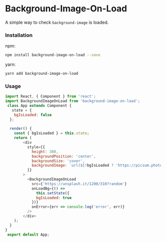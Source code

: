 # Background-Image-On-Load	
A simple way to check `background-image` is loaded.	

 ### Installation	

 npm:	
```bash	
npm install background-image-on-load --save	
```	
yarn:	
```bash	
yarn add background-image-on-load	
```	

 ### Usage	
```js	
import React, { Component } from 'react';	
import BackgroundImageOnLoad from 'background-image-on-load';	
 class App extends Component {	
   state = {	
    bgIsLoaded: false	
  };	
  	
  render() {	
    const { bgIsLoaded } = this.state;	
    return (	
        <div	
          style={{ 	
            height: 300,	
            backgroundPosition: 'center',	
            backgroundSize: 'cover',	
            backgroundImage: `url(${!bgIsLoaded ? 'https://picsum.photos/310/310?blur' : 'https://picsum.photos/1600/310'})`	
          }}	
        >	
          <BackgroundImageOnLoad	
            src={'https://unsplash.it/1200/310?random'}	
            onLoadBg={() =>	
              this.setState({	
              bgIsLoaded: true	
            })}	
            onError={err => console.log('error', err)}	
          />	
        </div>	
    );	
  }	
}	
 export default App;	
 ```
